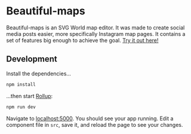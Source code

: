 # Beautiful-maps

Beautiful-maps is an SVG World map editor. It was made to create social media posts easier, more specifically Instagram map pages. It contains a set of features big enough to achieve the goal. [Try it out here!](https://anovokmet.github.io/Beautiful-maps/)

## Development

Install the dependencies...

```bash
npm install
```

...then start [Rollup](https://rollupjs.org):

```bash
npm run dev
```

Navigate to [localhost:5000](http://localhost:5000). You should see your app running. Edit a component file in `src`, save it, and reload the page to see your changes.
